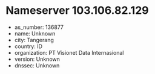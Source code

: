 # Nameserver 103.106.82.129

* as_number: 136877
* name: Unknown
* city: Tangerang
* country: ID
* organization: PT Visionet Data Internasional
* version: Unknown
* dnssec: Unknown
